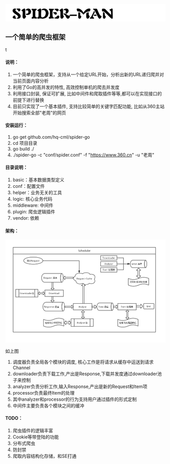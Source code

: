 ![标题](./img/spider-title.png)

## 一个简单的爬虫框架
t
#### 说明：
1. 一个简单的爬虫框架，支持从一个给定URL开始，分析出新的URL递归爬并对当前页面内容分析
2. 利用了Go的高并发的特性, 高效控制单机的爬去并发度
3. 利用接口封装, 保证可扩展, 比如中间件和爬取插件等等,都可以在实现接口的前提下进行替换
4. 目前只实现了一个基本插件, 支持比较简单的关键字匹配功能, 比如从360主站开始搜索全部"老周"的网页

#### 安装运行：
1. go get github.com/hq-cml/spider-go
2. cd 项目目录
3. go build ./
4. ./spider-go -c "conf/spider.conf" -f "https://www.360.cn" -u "老周"

#### 目录说明：
1. basic：基本数据类型定义
2. conf：配置文件
3. helper：业务无关的工具
4. logic: 核心业务代码
5. middleware: 中间件
6. plugin: 爬虫逻辑插件
7. vendor: 依赖

#### 架构：
![架构](./img/spider-struct.png)

如上图
1. 调度器负责全局各个模块的调度, 核心工作是将请求从缓存中运送到请求Channel
2. downloader负责下载工作,产出是Response,下载并发度通过downloader池子来控制
3. analyzer负责分析工作,输入Response,产出是新的Request和Item项
4. processor负责最终Item的处理
5. 其中analyzer和processor的行为支持用户通过插件的形式定制
6. 中间件主要负责各个模块之间的缓冲

#### TODO：
1. 爬虫插件的逻辑丰富
2. Cookie等带登陆的功能
3. 分布式爬虫
4. 防封禁
5. 爬取内容结构化存储，和SE打通
